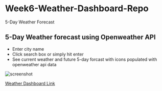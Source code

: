 # Week6-Weather-Dashboard-Repo
5-Day Weather Forecast 

## 5-Day Weather forecast using Openweather API

- Enter city name
- Click search box or simply hit enter
- See current weather and future 5-day forcast with icons populated with openweather api data

![screenshot](imagesassets/screenshot.png)

[Weather Dashboard Link](https://jablair176.github.io/Week4-CodeQuiz-Repo/)